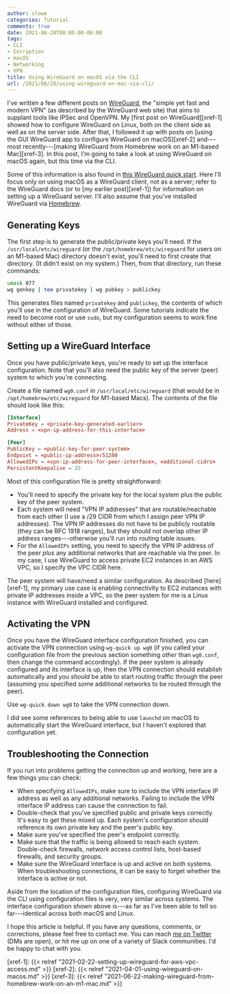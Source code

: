 ```yaml
---
author: slowe
categories: Tutorial
comments: true
date: 2021-06-28T08:05:00-06:00
tags:
- CLI
- Encryption
- macOS
- Networking
- VPN
title: Using WireGuard on macOS via the CLI
url: /2021/06/28/using-wireguard-on-mac-via-cli/
---
```


I've written a few different posts on [WireGuard][link-1], the "simple yet fast and modern VPN" (as described by the WireGuard web site) that aims to supplant tools like IPSec and OpenVPN. My [first post on WireGuard][xref-1] showed how to configure WireGuard on Linux, both on the client side as well as on the server side. After that, I followed it up with posts on [using the GUI WireGuard app to configure WireGuard on macOS][xref-2] and---most recently---[making WireGuard from Homebrew work on an M1-based Mac][xref-3]. In this post, I'm going to take a look at using WireGuard on macOS again, but this time via the CLI.<!--more-->

Some of this information is also found in [this WireGuard quick start][link-2]. Here I'll focus only on using macOS as a WireGuard client, not as a server; refer to the WireGuard docs (or to [my earlier post][xref-1]) for information on setting up a WireGuard server. I'll also assume that you've installed WireGuard via [Homebrew][link-4].

## Generating Keys

The first step is to generate the public/private keys you'll need. If the `/usr/local/etc/wireguard` (or the `/opt/homebrew/etc/wireguard` for users on an M1-based Mac) directory doesn't exist, you'll need to first create that directory. (It didn't exist on my system.) Then, from that directory, run these commands:

```bash
umask 077
wg genkey | tee privatekey | wg pubkey > publickey
```

This generates files named `privatekey` and `publickey`, the contents of which you'll use in the configuration of WireGuard. Some tutorials indicate the need to become root or use `sudo`, but my configuration seems to work fine without either of those.

## Setting up a WireGuard Interface

Once you have public/private keys, you're ready to set up the interface configuration. Note that you'll also need the public key of the server (peer) system to which you're connecting.

Create a file named `wg0.conf` in `/usr/local/etc/wireguard` (that would be in `/opt/homebrew/etc/wireguard` for M1-based Macs). The contents of the file should look like this:

```toml
[Interface]
PrivateKey = <private-key-generated-earlier>
Address = <vpn-ip-address-for-this-interface>

[Peer]
PublicKey = <public-key-for-peer-system>
Endpoint = <public-ip-address>:51280
AllowedIPs = <vpn-ip-address-for-peer-interface>, <additional-cidrs>
PersistentKeepalive = 25
```

Most of this configuration file is pretty straightforward:

* You'll need to specify the private key for the local system plus the public key of the peer system.
* Each system will need "VPN IP addresses" that are routable/reachable from each other (I use a /29 CIDR from which I assign peer VPN IP addresses). The VPN IP addresses do not have to be publicly routable (they can be RFC 1918 ranges), but they should not overlap other IP address ranges---otherwise you'll run into routing table issues.
* For the `AllowedIPs` setting, you need to specify the VPN IP address of the peer _plus_ any additional networks that are reachable via the peer. In my case, I use WireGuard to access private EC2 instances in an AWS VPC, so I specify the VPC CIDR here.

The peer system will have/need a similar configuration. As described [here][xref-1], my primary use case is enabling connectivity to EC2 instances with private IP addresses inside a VPC, so the peer system for me is a Linux instance with WireGuard installed and configured.

## Activating the VPN

Once you have the WireGuard interface configuration finished, you can activate the VPN connection using `wg-quick up wg0` (if you called your configuration file from the previous section something _other_ than `wg0.conf`, then change the command accordingly). If the peer system is already configured and its interface is up, then the VPN connection should establish automatically and you _should_ be able to start routing traffic through the peer (assuming you specified some additional networks to be routed through the peer).

Use `wg-quick down wg0` to take the VPN connection down.

I did see some references to being able to use `launchd` on macOS to automatically start the WireGuard interface, but I haven't explored that configuration yet.

## Troubleshooting the Connection

If you run into problems getting the connection up and working, here are a few things you can check:

* When specifying `AllowedIPs`, make sure to include the VPN interface IP address as well as any additional networks. Failing to include the VPN interface IP address can cause the connection to fail.
* Double-check that you've specified public and private keys correctly. It's easy to get these mixed up. Each system's configuration should reference its own private key and the peer's public key.
* Make sure you've specified the peer's endpoint correctly.
* Make sure that the traffic is being allowed to reach each system. Double-check firewalls, network access control lists, host-based firewalls, and security groups.
* Make sure the WireGuard interface is up and active on both systems. When troubleshooting connections, it can be easy to forget whether the interface is active or not.

Aside from the location of the configuration files, configuring WireGuard via the CLI using configuration files is very, very similar across systems. The interface configuration shown above is---as far as I've been able to tell so far---identical across both macOS and Linux.

I hope this article is helpful. If you have any questions, comments, or corrections, please feel free to contact me. You can reach [me on Twitter][link-3] (DMs are open), or hit me up on one of a variety of Slack communities. I'd be happy to chat with you.

[link-1]: https://www.wireguard.com
[link-2]: https://www.wireguard.com/quickstart/
[link-3]: https://twitter.com/scott_lowe
[link-4]: https://brew.sh
[xref-1]: {{< relref "2021-02-22-setting-up-wireguard-for-aws-vpc-access.md" >}}
[xref-2]: {{< relref "2021-04-01-using-wireguard-on-macos.md" >}}
[xref-3]: {{< relref "2021-06-22-making-wireguard-from-homebrew-work-on-an-m1-mac.md" >}}
